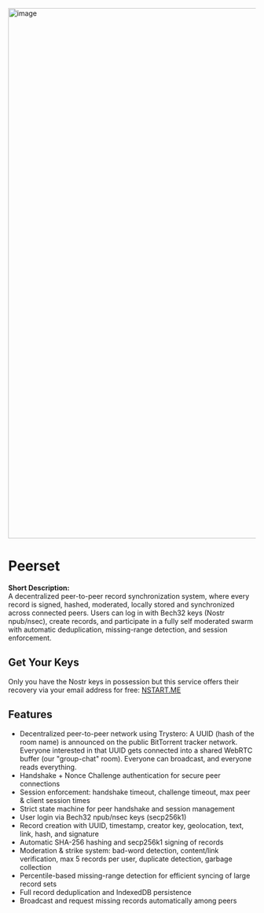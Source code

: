 <img width="1920" height="1080" alt="image" src="https://github.com/user-attachments/assets/a46333c1-dfe7-4f17-8118-f75175d2f819" />

# Peerset

**Short Description:**  
A decentralized peer-to-peer record synchronization system, where every record is signed, hashed, moderated, locally stored and synchronized across connected peers. Users can log in with Bech32 keys (Nostr npub/nsec), create records, and participate in a fully self moderated swarm with automatic deduplication, missing-range detection, and session enforcement.

## Get Your Keys
Only you have the Nostr keys in possession but this service offers their recovery via your email address for free: [NSTART.ME](https://nstart.me/)

## Features

- Decentralized peer-to-peer network using Trystero: A UUID (hash of the room name) is announced on the public BitTorrent tracker network. Everyone interested in that UUID gets connected into a shared WebRTC buffer (our "group-chat" room). Everyone can broadcast, and everyone reads everything.
- Handshake + Nonce Challenge authentication for secure peer connections
- Session enforcement: handshake timeout, challenge timeout, max peer & client session times
- Strict state machine for peer handshake and session management
- User login via Bech32 npub/nsec keys (secp256k1)
- Record creation with UUID, timestamp, creator key, geolocation, text, link, hash, and signature
- Automatic SHA-256 hashing and secp256k1 signing of records
- Moderation & strike system: bad-word detection, content/link verification, max 5 records per user, duplicate detection, garbage collection
- Percentile-based missing-range detection for efficient syncing of large record sets
- Full record deduplication and IndexedDB persistence
- Broadcast and request missing records automatically among peers
